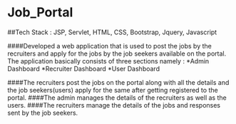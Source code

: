# Job_Portal
##Tech Stack : JSP, Servlet, HTML, CSS, Bootstrap, Jquery, Javascript

####Developed a web application that is used to post the jobs by the recruiters and apply for the jobs by the job seekers available on the portal. The application basically consists of three sections namely :
*Admin Dashboard
*Recruiter Dashboard
*User Dashboard

####The recruiters post the jobs on the portal along with all the details and the job seekers(users) apply for the same after getting registered to the portal.
####The admin manages the details of the recruiters as well as the users.
####The recruiters manage the details of the jobs and responses sent by the job seekers.

